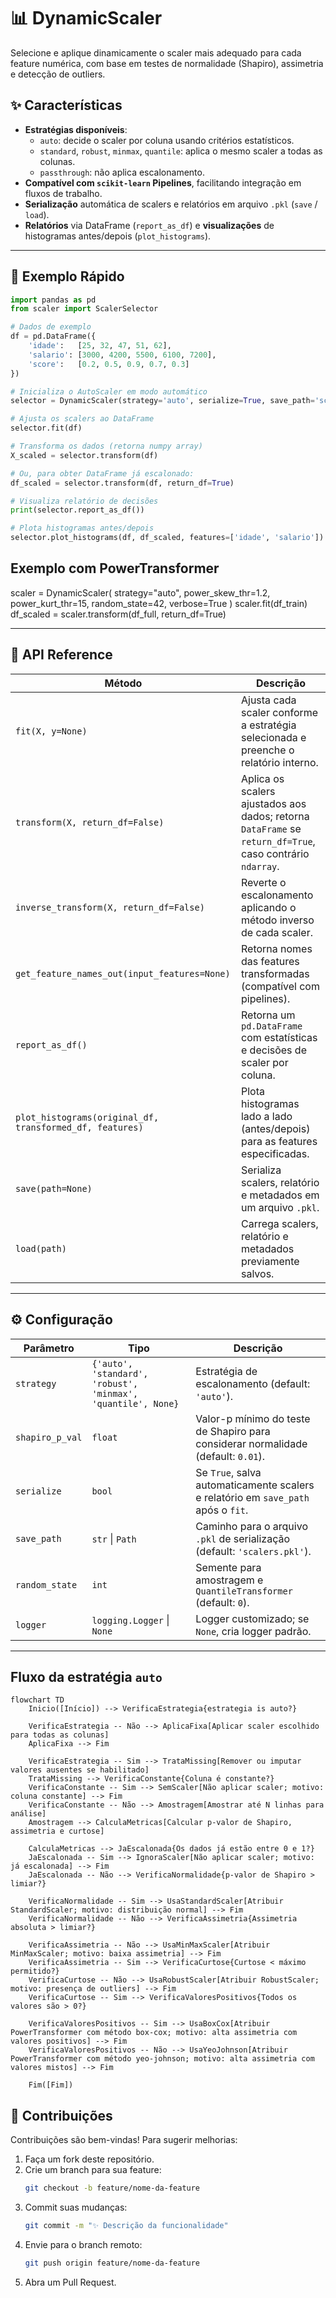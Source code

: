 # 📊 DynamicScaler

Selecione e aplique dinamicamente o scaler mais adequado para cada feature numérica, com base em testes de normalidade (Shapiro), assimetria e detecção de outliers.

## ✨ Características

- **Estratégias disponíveis**:  
  - `auto`: decide o scaler por coluna usando critérios estatísticos.  
  - `standard`, `robust`, `minmax`, `quantile`: aplica o mesmo scaler a todas as colunas.  
  - `passthrough`: não aplica escalonamento.  
- **Compatível com `scikit-learn` Pipelines**, facilitando integração em fluxos de trabalho.  
- **Serialização** automática de scalers e relatórios em arquivo `.pkl` (`save` / `load`).  
- **Relatórios** via DataFrame (`report_as_df`) e **visualizações** de histogramas antes/depois (`plot_histograms`).

---

## 🚀 Exemplo Rápido

```python
import pandas as pd
from scaler import ScalerSelector

# Dados de exemplo
df = pd.DataFrame({
    'idade':   [25, 32, 47, 51, 62],
    'salario': [3000, 4200, 5500, 6100, 7200],
    'score':   [0.2, 0.5, 0.9, 0.7, 0.3]
})

# Inicializa o AutoScaler em modo automático
selector = DynamicScaler(strategy='auto', serialize=True, save_path='scalers.pkl')

# Ajusta os scalers ao DataFrame
selector.fit(df)

# Transforma os dados (retorna numpy array)
X_scaled = selector.transform(df)

# Ou, para obter DataFrame já escalonado:
df_scaled = selector.transform(df, return_df=True)

# Visualiza relatório de decisões
print(selector.report_as_df())

# Plota histogramas antes/depois
selector.plot_histograms(df, df_scaled, features=['idade', 'salario'])
```

## Exemplo com PowerTransformer

scaler = DynamicScaler(
    strategy="auto",
    power_skew_thr=1.2,
    power_kurt_thr=15,
    random_state=42,
    verbose=True
)
scaler.fit(df_train)
df_scaled = scaler.transform(df_full, return_df=True)

---

## 📒 API Reference

| Método                                                             | Descrição                                                                                          |
|--------------------------------------------------------------------|----------------------------------------------------------------------------------------------------|
| `fit(X, y=None)`                                                   | Ajusta cada scaler conforme a estratégia selecionada e preenche o relatório interno.               |
| `transform(X, return_df=False)`                                    | Aplica os scalers ajustados aos dados; retorna `DataFrame` se `return_df=True`, caso contrário `ndarray`. |
| `inverse_transform(X, return_df=False)`                            | Reverte o escalonamento aplicando o método inverso de cada scaler.                                 |
| `get_feature_names_out(input_features=None)`                       | Retorna nomes das features transformadas (compatível com pipelines).                               |
| `report_as_df()`                                                   | Retorna um `pd.DataFrame` com estatísticas e decisões de scaler por coluna.                        |
| `plot_histograms(original_df, transformed_df, features)`           | Plota histogramas lado a lado (antes/depois) para as features especificadas.                       |
| `save(path=None)`                                                  | Serializa scalers, relatório e metadados em um arquivo `.pkl`.                                     |
| `load(path)`                                                       | Carrega scalers, relatório e metadados previamente salvos.                                         |

---

## ⚙️ Configuração

| Parâmetro      | Tipo                                                              | Descrição                                                                 |
|----------------|-------------------------------------------------------------------|---------------------------------------------------------------------------|
| `strategy`     | `{'auto', 'standard', 'robust', 'minmax', 'quantile', None}`      | Estratégia de escalonamento (default: `'auto'`).                          |
| `shapiro_p_val`| `float`                                                           | Valor-p mínimo do teste de Shapiro para considerar normalidade (default: `0.01`). |
| `serialize`    | `bool`                                                            | Se `True`, salva automaticamente scalers e relatório em `save_path` após o `fit`. |
| `save_path`    | `str` \| `Path`                                                   | Caminho para o arquivo `.pkl` de serialização (default: `'scalers.pkl'`). |
| `random_state` | `int`                                                             | Semente para amostragem e `QuantileTransformer` (default: `0`).           |
| `logger`       | `logging.Logger` \| `None`                                        | Logger customizado; se `None`, cria logger padrão.                        |

---
## Fluxo da estratégia `auto`

```mermaid
flowchart TD
    Inicio([Início]) --> VerificaEstrategia{estrategia is auto?}

    VerificaEstrategia -- Não --> AplicaFixa[Aplicar scaler escolhido para todas as colunas]
    AplicaFixa --> Fim

    VerificaEstrategia -- Sim --> TrataMissing[Remover ou imputar valores ausentes se habilitado]
    TrataMissing --> VerificaConstante{Coluna é constante?}
    VerificaConstante -- Sim --> SemScaler[Não aplicar scaler; motivo: coluna constante] --> Fim
    VerificaConstante -- Não --> Amostragem[Amostrar até N linhas para análise]
    Amostragem --> CalculaMetricas[Calcular p-valor de Shapiro, assimetria e curtose]
    
    CalculaMetricas --> JaEscalonada{Os dados já estão entre 0 e 1?}
    JaEscalonada -- Sim --> IgnoraScaler[Não aplicar scaler; motivo: já escalonada] --> Fim
    JaEscalonada -- Não --> VerificaNormalidade{p-valor de Shapiro > limiar?}

    VerificaNormalidade -- Sim --> UsaStandardScaler[Atribuir StandardScaler; motivo: distribuição normal] --> Fim
    VerificaNormalidade -- Não --> VerificaAssimetria{Assimetria absoluta > limiar?}
    
    VerificaAssimetria -- Não --> UsaMinMaxScaler[Atribuir MinMaxScaler; motivo: baixa assimetria] --> Fim
    VerificaAssimetria -- Sim --> VerificaCurtose{Curtose < máximo permitido?}
    VerificaCurtose -- Não --> UsaRobustScaler[Atribuir RobustScaler; motivo: presença de outliers] --> Fim
    VerificaCurtose -- Sim --> VerificaValoresPositivos{Todos os valores são > 0?}
    
    VerificaValoresPositivos -- Sim --> UsaBoxCox[Atribuir PowerTransformer com método box-cox; motivo: alta assimetria com valores positivos] --> Fim
    VerificaValoresPositivos -- Não --> UsaYeoJohnson[Atribuir PowerTransformer com método yeo-johnson; motivo: alta assimetria com valores mistos] --> Fim

    Fim([Fim])
```

## 🤝 Contribuições

Contribuições são bem-vindas! Para sugerir melhorias:

1. Faça um fork deste repositório.  
2. Crie um branch para sua feature:  
   ```bash
   git checkout -b feature/nome-da-feature
   ```  
3. Commit suas mudanças:  
   ```bash
   git commit -m "✨ Descrição da funcionalidade"
   ```  
4. Envie para o branch remoto:  
   ```bash
   git push origin feature/nome-da-feature
   ```  
5. Abra um Pull Request.
